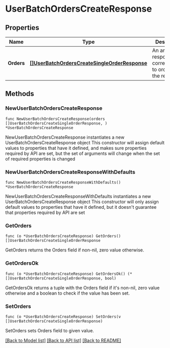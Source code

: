 # UserBatchOrdersCreateResponse

## Properties

Name | Type | Description | Notes
------------ | ------------- | ------------- | -------------
**Orders** | [**[]UserBatchOrdersCreateSingleOrderResponse**](UserBatchOrdersCreateSingleOrderResponse.md) | An array of responses corresponding to orders in the request. | 

## Methods

### NewUserBatchOrdersCreateResponse

`func NewUserBatchOrdersCreateResponse(orders []UserBatchOrdersCreateSingleOrderResponse, ) *UserBatchOrdersCreateResponse`

NewUserBatchOrdersCreateResponse instantiates a new UserBatchOrdersCreateResponse object
This constructor will assign default values to properties that have it defined,
and makes sure properties required by API are set, but the set of arguments
will change when the set of required properties is changed

### NewUserBatchOrdersCreateResponseWithDefaults

`func NewUserBatchOrdersCreateResponseWithDefaults() *UserBatchOrdersCreateResponse`

NewUserBatchOrdersCreateResponseWithDefaults instantiates a new UserBatchOrdersCreateResponse object
This constructor will only assign default values to properties that have it defined,
but it doesn't guarantee that properties required by API are set

### GetOrders

`func (o *UserBatchOrdersCreateResponse) GetOrders() []UserBatchOrdersCreateSingleOrderResponse`

GetOrders returns the Orders field if non-nil, zero value otherwise.

### GetOrdersOk

`func (o *UserBatchOrdersCreateResponse) GetOrdersOk() (*[]UserBatchOrdersCreateSingleOrderResponse, bool)`

GetOrdersOk returns a tuple with the Orders field if it's non-nil, zero value otherwise
and a boolean to check if the value has been set.

### SetOrders

`func (o *UserBatchOrdersCreateResponse) SetOrders(v []UserBatchOrdersCreateSingleOrderResponse)`

SetOrders sets Orders field to given value.



[[Back to Model list]](../README.md#documentation-for-models) [[Back to API list]](../README.md#documentation-for-api-endpoints) [[Back to README]](../README.md)


